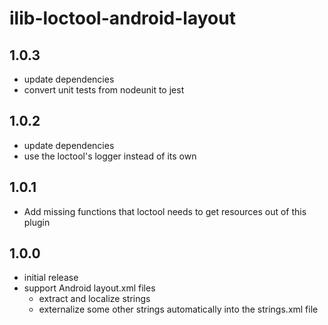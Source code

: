 # ilib-loctool-android-layout

## 1.0.3

-   update dependencies
-   convert unit tests from nodeunit to jest

## 1.0.2

-   update dependencies
-   use the loctool's logger instead of its own

## 1.0.1

-   Add missing functions that loctool needs to get resources out of this plugin

## 1.0.0

-   initial release
-   support Android layout.xml files
    -   extract and localize strings
    -   externalize some other strings automatically into the strings.xml file

